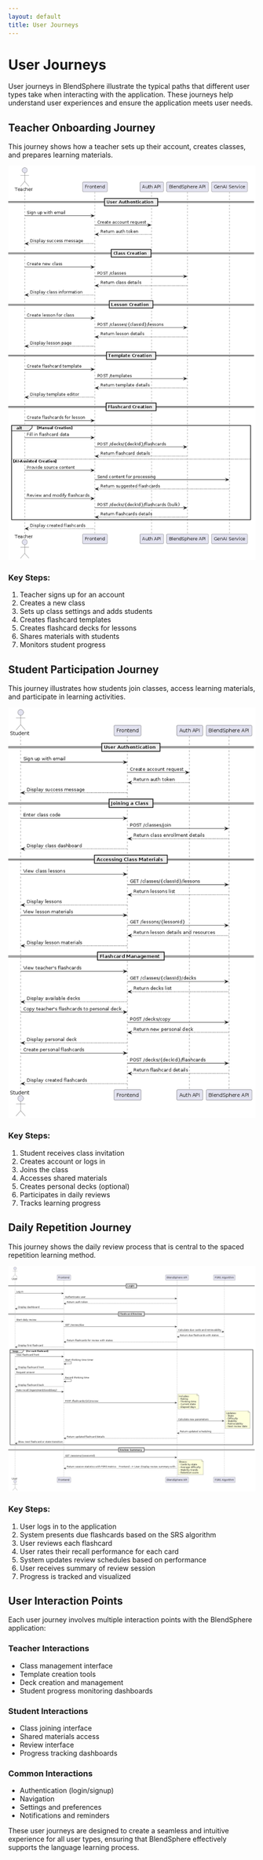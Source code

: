 ```yaml
---
layout: default
title: User Journeys
---
```


# User Journeys

User journeys in BlendSphere illustrate the typical paths that different user types take when interacting with the application. These journeys help understand user experiences and ensure the application meets user needs.

## Teacher Onboarding Journey

This journey shows how a teacher sets up their account, creates classes, and prepares learning materials.

![Teacher Onboarding Journey](images/Teacher%20Onboarding%20Journey.png)

### Key Steps:
1. Teacher signs up for an account
2. Creates a new class
3. Sets up class settings and adds students
4. Creates flashcard templates
5. Creates flashcard decks for lessons
6. Shares materials with students
7. Monitors student progress

## Student Participation Journey

This journey illustrates how students join classes, access learning materials, and participate in learning activities.

![Student Participation Journey](images/Student%20Participation%20Journey.png)

### Key Steps:
1. Student receives class invitation
2. Creates account or logs in
3. Joins the class
4. Accesses shared materials
5. Creates personal decks (optional)
6. Participates in daily reviews
7. Tracks learning progress

## Daily Repetition Journey

This journey shows the daily review process that is central to the spaced repetition learning method.

![Daily Repetition Journey](images/Daily%20Repetition%20Journey.png)

### Key Steps:
1. User logs in to the application
2. System presents due flashcards based on the SRS algorithm
3. User reviews each flashcard
4. User rates their recall performance for each card
5. System updates review schedules based on performance
6. User receives summary of review session
7. Progress is tracked and visualized

## User Interaction Points

Each user journey involves multiple interaction points with the BlendSphere application:

### Teacher Interactions
- Class management interface
- Template creation tools
- Deck creation and management
- Student progress monitoring dashboards

### Student Interactions
- Class joining interface
- Shared materials access
- Review interface
- Progress tracking dashboards

### Common Interactions
- Authentication (login/signup)
- Navigation
- Settings and preferences
- Notifications and reminders

These user journeys are designed to create a seamless and intuitive experience for all user types, ensuring that BlendSphere effectively supports the language learning process.
